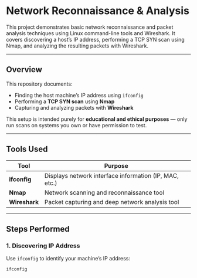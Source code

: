 # Network Reconnaissance & Analysis

This project demonstrates basic network reconnaissance and packet analysis techniques using Linux command-line tools and Wireshark. It covers discovering a host’s IP address, performing a TCP SYN scan using Nmap, and analyzing the resulting packets with Wireshark.

---

## Overview

This repository documents:

- Finding the host machine’s IP address using `ifconfig`
- Performing a **TCP SYN scan** using **Nmap**
- Capturing and analyzing packets with **Wireshark**

This setup is intended purely for **educational and ethical purposes** — only run scans on systems you own or have permission to test.

---

## Tools Used

| Tool         | Purpose                                                     |
|--------------|-------------------------------------------------------------|
| **ifconfig** | Displays network interface information (IP, MAC, etc.)       |
| **Nmap**     | Network scanning and reconnaissance tool                     |
| **Wireshark**| Packet capturing and deep network analysis tool              |

---

## Steps Performed

### 1. Discovering IP Address

Use `ifconfig` to identify your machine’s IP address:

```bash
ifconfig
